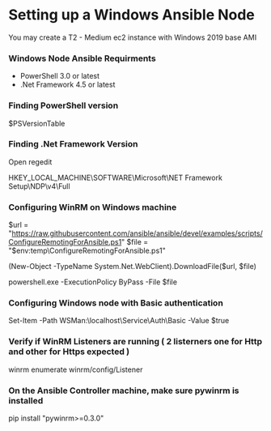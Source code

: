 # Setting up a Windows Ansible Node
You may create a T2 - Medium ec2 instance with Windows 2019 base AMI

### Windows Node Ansible Requirments

* PowerShell 3.0 or latest
* .Net Framework 4.5 or latest

### Finding PowerShell version
$PSVersionTable

### Finding .Net Framework Version
Open regedit

HKEY_LOCAL_MACHINE\SOFTWARE\Microsoft\NET Framework Setup\NDP\v4\Full

### Configuring WinRM on Windows machine
$url = "https://raw.githubusercontent.com/ansible/ansible/devel/examples/scripts/ConfigureRemotingForAnsible.ps1" $file = "$env:temp\ConfigureRemotingForAnsible.ps1"

(New-Object -TypeName System.Net.WebClient).DownloadFile($url, $file)

powershell.exe -ExecutionPolicy ByPass -File $file

### Configuring Windows node with Basic authentication 
Set-Item -Path WSMan:\localhost\Service\Auth\Basic -Value $true

### Verify if WinRM Listeners are running ( 2 listerners one for Http and other for Https expected )
winrm enumerate winrm/config/Listener

### On the Ansible Controller machine, make sure pywinrm is installed
pip install "pywinrm>=0.3.0"
